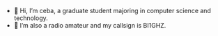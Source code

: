 - 👋 Hi, I’m ceba, a graduate student majoring in computer science and technology.
- 👀 I’m also a radio amateur and my callsign is BI1GHZ.

<!--
- 🌱 I’m currently learning ...
- 💞️ I’m looking to collaborate on ...
- 📫 How to reach me ...
-->
